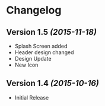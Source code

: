 Changelog
==========

Version 1.5 *(2015-11-18)*
----------------------------

 * Splash Screen added
 * Header design changed
 * Design Update
 * New Icon

Version 1.4 *(2015-10-16)*
----------------------------

 * Initial Release
